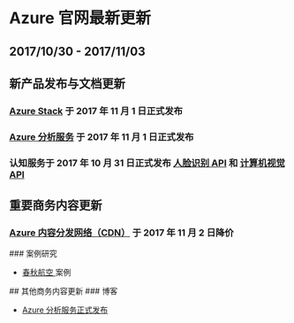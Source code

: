 <properties
	pageTitle="Azure 官网本周更新 | Azure"
    description="Azure 官网本周更新"
    services=""
    documentationCenter=""
    authors=""
    manager=""
    editor=""
    tags=""/>

<tags ms.service="weekly-updates" ms.date="" wacn.date="" wacn.lang="cn"/>

# Azure 官网最新更新
## 2017/10/30 - 2017/11/03

## 新产品发布与文档更新
<h3><a href="/azure-stack/" id="weekly-updates-October-11-02_azure-stack">Azure Stack</a> 于 2017 年 11 月 1 日正式发布</h3>
<h3><a href="/home/features/analysis-services/" id="weekly-updates-October-11-02_analysis-services">Azure 分析服务</a> 于 2017 年 11 月 1 日正式发布</h3>
<h3>认知服务于 2017 年 10 月 31 日正式发布 <a href="/home/features/cognitive-services/face/" id="weekly-updates-October-11-02_cognitive-services-face">人脸识别 API</a> 和 <a href="/home/features/cognitive-services/computer-vision/" id="weekly-updates-October-11-02_cognitive-services-computer-vision">计算机视觉 API</a></h3>

## 重要商务内容更新

<h3><a href="/pricing/details/cdn/" id="weekly-updates-October-11-02_cdn">Azure 内容分发网络（CDN）</a> 于 2017 年 11 月 2 日降价</h3>
### 案例研究
<ul>
<li><a href="/partnerancasestudy/case-studies/ch/" id="weekly-updates-October-11-02_ch">春秋航空 </a>案例</li>
</ul>
## 其他商务内容更新
### 博客
<ul>
<li><a href="/blog/2017/11/01/analysis-services" id="weekly-updates-October-11-02_blog-analysis-services">Azure 分析服务正式发布</a></li>
</ul>